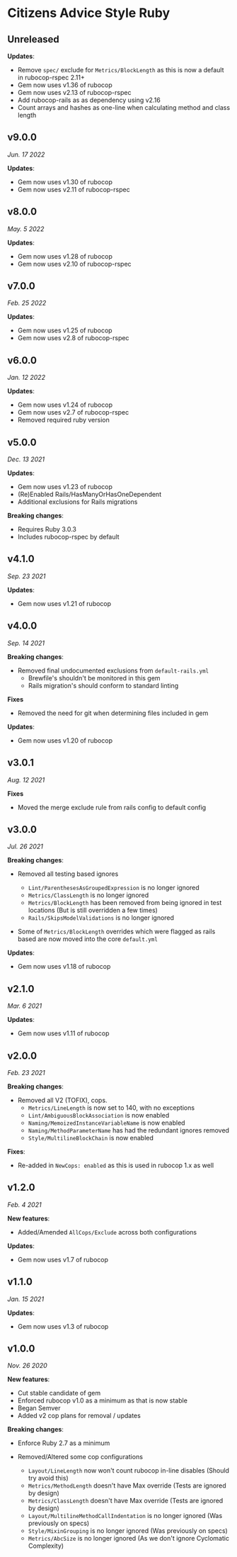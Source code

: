 # Citizens Advice Style Ruby

## Unreleased

**Updates**:

* Remove `spec/` exclude for `Metrics/BlockLength` as this is now a default in rubocop-rspec 2.11+
* Gem now uses v1.36 of rubocop
* Gem now uses v2.13 of rubocop-rspec
* Add rubocop-rails as as dependency using v2.16
* Count arrays and hashes as one-line when calculating method and class length

## v9.0.0

_Jun. 17 2022_

**Updates**:

* Gem now uses v1.30 of rubocop
* Gem now uses v2.11 of rubocop-rspec

## v8.0.0

_May. 5 2022_

**Updates**:

* Gem now uses v1.28 of rubocop
* Gem now uses v2.10 of rubocop-rspec

## v7.0.0

_Feb. 25 2022_

**Updates**:

* Gem now uses v1.25 of rubocop
* Gem now uses v2.8 of rubocop-rspec

## v6.0.0

_Jan. 12 2022_

**Updates**:

* Gem now uses v1.24 of rubocop
* Gem now uses v2.7 of rubocop-rspec
* Removed required ruby version

## v5.0.0

_Dec. 13 2021_

**Updates**:

* Gem now uses v1.23 of rubocop
* (Re)Enabled Rails/HasManyOrHasOneDependent
* Additional exclusions for Rails migrations
 
**Breaking changes**:

* Requires Ruby 3.0.3
* Includes rubocop-rspec by default

## v4.1.0

_Sep. 23 2021_

**Updates**:
* Gem now uses v1.21 of rubocop

## v4.0.0

_Sep. 14 2021_

**Breaking changes**:
* Removed final undocumented exclusions from `default-rails.yml`
  * Brewfile's shouldn't be monitored in this gem
  * Rails migration's should conform to standard linting

**Fixes**
* Removed the need for git when determining files included in gem

**Updates**:
* Gem now uses v1.20 of rubocop

## v3.0.1

_Aug. 12 2021_

**Fixes**
* Moved the merge exclude rule from rails config to default config

## v3.0.0

_Jul. 26 2021_

**Breaking changes**:
* Removed all testing based ignores
  * `Lint/ParenthesesAsGroupedExpression` is no longer ignored
  * `Metrics/ClassLength` is no longer ignored
  * `Metrics/BlockLength` has been removed from being ignored in test locations (But is still overridden a few times)
  * `Rails/SkipsModelValidations` is no longer ignored

* Some of `Metrics/BlockLength` overrides which were flagged as rails based are now moved into the core `default.yml`

**Updates**:
* Gem now uses v1.18 of rubocop

## v2.1.0

_Mar. 6 2021_

**Updates**:
* Gem now uses v1.11 of rubocop

## v2.0.0

_Feb. 23 2021_

**Breaking changes**:
* Removed all V2 (TOFIX), cops.
  * `Metrics/LineLength` is now set to 140, with no exceptions
  * `Lint/AmbiguousBlockAssociation` is now enabled
  * `Naming/MemoizedInstanceVariableName` is now enabled
  * `Naming/MethodParameterName` has had the redundant ignores removed
  * `Style/MultilineBlockChain` is now enabled

**Fixes**:
* Re-added in `NewCops: enabled` as this is used in rubocop 1.x as well

## v1.2.0

_Feb. 4 2021_

**New features**:
* Added/Amended `AllCops/Exclude` across both configurations

**Updates**:
* Gem now uses v1.7 of rubocop

## v1.1.0

_Jan. 15 2021_

**Updates**:
* Gem now uses v1.3 of rubocop

## v1.0.0

_Nov. 26 2020_

**New features**:

* Cut stable candidate of gem
* Enforced rubocop v1.0 as a minimum as that is now stable
* Began Semver
* Added v2 cop plans for removal / updates

**Breaking changes**:

* Enforce Ruby 2.7 as a minimum

* Removed/Altered some cop configurations
  * `Layout/LineLength` now won't count rubocop in-line disables (Should try avoid this)
  * `Metrics/MethodLength` doesn't have Max override (Tests are ignored by design)
  * `Metrics/ClassLength` doesn't have Max override (Tests are ignored by design)
  * `Layout/MultilineMethodCallIndentation` is no longer ignored (Was previously on specs)
  * `Style/MixinGrouping` is no longer ignored (Was previously on specs)
  * `Metrics/AbcSize` is no longer ignored (As we don't ignore Cyclomatic Complexity)
  

